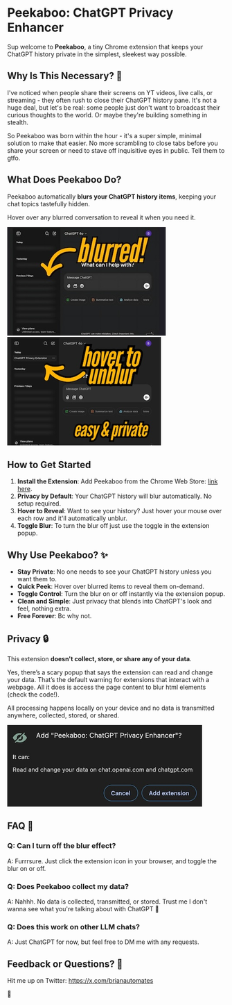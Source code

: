 # Peekaboo: ChatGPT Privacy Enhancer

Sup welcome to **Peekaboo**, a tiny Chrome extension that keeps your ChatGPT history private in the simplest, sleekest way possible.

## Why Is This Necessary? 🤔

I've noticed when people share their screens on YT videos, live calls, or streaming - they often rush to close their ChatGPT history pane. It's not a huge deal, but let's be real: some people just don't want to broadcast their curious thoughts to the world. Or maybe they're building something in stealth.

So Peekaboo was born within the hour - it's a super simple, minimal solution to make that easier. No more scrambling to close tabs before you share your screen or need to stave off inquisitive eyes in public. Tell them to gtfo.

## What Does Peekaboo Do?

Peekaboo automatically **blurs your ChatGPT history items**, keeping your chat topics tastefully hidden.

Hover over any blurred conversation to reveal it when you need it.

![blurred](img1.jpg)
![unblurred](img2.jpg)

## How to Get Started

1. **Install the Extension**: Add Peekaboo from the Chrome Web Store: [link here](https://chromewebstore.google.com/detail/peekaboo-chatgpt-privacy/mloaapjbhaopofjpcihoacjanjdejmcg).
2. **Privacy by Default**: Your ChatGPT history will blur automatically. No setup required.
3. **Hover to Reveal**: Want to see your history? Just hover your mouse over each row and it'll automatically unblur.
4. **Toggle Blur**: To turn the blur off just use the toggle in the extension popup.

## Why Use Peekaboo? ✨

- **Stay Private**: No one needs to see your ChatGPT history unless you want them to.
- **Quick Peek**: Hover over blurred items to reveal them on-demand.
- **Toggle Control**: Turn the blur on or off instantly via the extension popup.
- **Clean and Simple**: Just privacy that blends into ChatGPT's look and feel, nothing extra.
- **Free Forever**: Bc why not.

## Privacy 🔒

This extension **doesn't collect, store, or share any of your data**.

Yes, there’s a scary popup that says the extension can read and change your data. That’s the default warning for extensions that interact with a webpage. All it does is access the page content to blur html elements (check the code!).

All processing happens locally on your device and no data is transmitted anywhere, collected, stored, or shared.

![popup](img3.jpg)

## FAQ 🙋

### Q: Can I turn off the blur effect?

A: Furrrsure. Just click the extension icon in your browser, and toggle the blur on or off.

### Q: Does Peekaboo collect my data?

A: Nahhh. No data is collected, transmitted, or stored. Trust me I don't wanna see what you're talking about with ChatGPT 👀

### Q: Does this work on other LLM chats?

A: Just ChatGPT for now, but feel free to DM me with any requests.

## Feedback or Questions? 💬

Hit me up on Twitter: https://x.com/brianautomates

🫰
